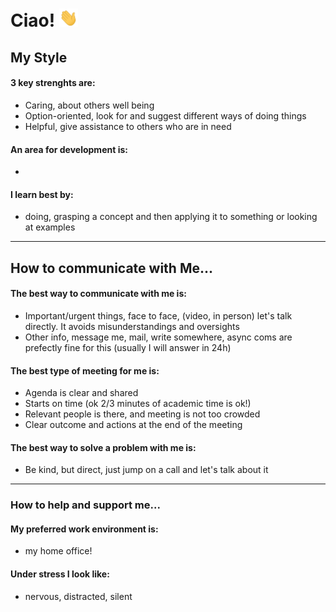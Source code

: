 # Ciao! <img src="https://raw.githubusercontent.com/ildac/ildac/main/wave.gif" width="30px">

## My Style
#### 3 key strenghts are:
- Caring, about others well being
- Option-oriented, look for and suggest different ways of doing things
- Helpful, give assistance to others who are in need

#### An area for development is:
- 
<!--
#### 3 words people have used to describe me:
- ...
-->
#### I learn best by:
- doing, grasping a concept and then applying it to something or looking at examples

---
## How to communicate with Me...
#### The best way to communicate with me is:
- Important/urgent things, face to face, (video, in person) let's talk directly. It avoids misunderstandings and oversights
- Other info, message me, mail, write somewhere, async coms are prefectly fine for this (usually I will answer in 24h)

#### The best type of meeting for me is:
- Agenda is clear and shared
- Starts on time (ok 2/3 minutes of academic time is ok!)
- Relevant people is there, and meeting is not too crowded
- Clear outcome and actions at the end of the meeting

#### The best way to solve a problem with me is:
- Be kind, but direct, just jump on a call and let's talk about it

---
<!--
## What I Value
#### My top 3 work values are:
- TBD...

#### What I like the most about my role is:
- TBD...

#### What energizes and fuels me is:
- TBD...
---
### Warnings about me...
- TBD...
---
-->
### How to help and support me...
#### My preferred work environment is:
- my home office!
<!--
#### What people misunderstand about me:
- TBD...
-->
#### Under stress I look like:
- nervous, distracted, silent


<!--
## Currently learning
- Getting better at <a href="https://www.keybr.com/" target="_blank">keyboard</a> <a href="https://www.typingclub.com/" target="_blank">typing</a>

## Project
-->

<!--
**ildac/ildac** is a ✨ _special_ ✨ repository because its `README.md` (this file) appears on your GitHub profile.

Here are some ideas to get you started:

- 🔭 I’m currently working on ...
- 🌱 I’m currently learning ...
- 👯 I’m looking to collaborate on ...
- 🤔 I’m looking for help with ...
- 💬 Ask me about ...
- 📫 How to reach me: ...
- 😄 Pronouns: ...
- ⚡ Fun fact: ...
-->
